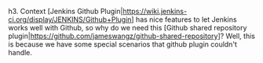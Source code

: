 h3. Context
[Jenkins Github Plugin|https://wiki.jenkins-ci.org/display/JENKINS/Github+Plugin] has nice features to let Jenkins works well with Github, 
so why do we need this [Github shared repository plugin|https://github.com/jameswangz/github-shared-repository]? Well, this is because we 
have some special scenarios that github plugin couldn't handle.  
